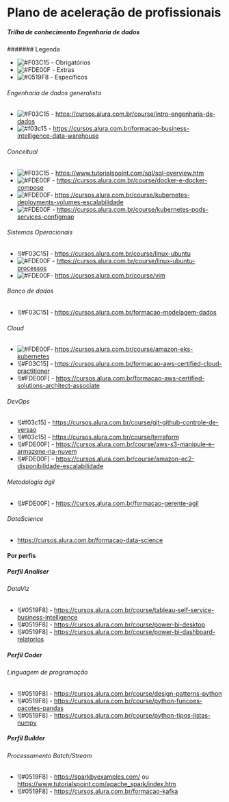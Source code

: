 # Plano de aceleração de profissionais
##### Trilha de conhecimento Engenharia de dados

####### Legenda
- ![#F03C15](https://via.placeholder.com/8/f03c15/000000?text=+) - Obrigatórios
- ![#FDE00F](https://via.placeholder.com/8/fde00f/000000?text=+) - Extras
- ![#0519F8](https://via.placeholder.com/8/1519F8/000000?text=+) - Específicos


###### Engenharia de dados generalista
- ![#F03C15](https://via.placeholder.com/8/f03c15/000000?text=+) - https://cursos.alura.com.br/course/intro-engenharia-de-dados
- ![#f03c15](https://via.placeholder.com/8/f03c15/000000?text=+) - https://cursos.alura.com.br/formacao-business-intelligence-data-warehouse

###### Conceitual
- ![#F03C15](https://via.placeholder.com/8/f03c15/000000?text=+) - https://www.tutorialspoint.com/sql/sql-overview.htm
- ![#FDE00F](https://via.placeholder.com/8/fde00f/000000?text=+) - https://cursos.alura.com.br/course/docker-e-docker-compose
- ![#FDE00F](https://via.placeholder.com/8/fde00f/000000?text=+)- https://cursos.alura.com.br/course/kubernetes-deployments-volumes-escalabilidade
- ![#FDE00F](https://via.placeholder.com/8/fde00f/000000?text=+) - https://cursos.alura.com.br/course/kubernetes-pods-services-configmap

###### Sistemas Operacionais
- ![#F03C15] - https://cursos.alura.com.br/course/linux-ubuntu
- ![#FDE00F](https://via.placeholder.com/8/fde00f/000000?text=+) - https://cursos.alura.com.br/course/linux-ubuntu-processos
- ![#FDE00F](https://via.placeholder.com/8/fde00f/000000?text=+)- https://cursos.alura.com.br/course/vim

###### Banco de dados
- ![#F03C15] - https://cursos.alura.com.br/formacao-modelagem-dados

###### Cloud
- ![#FDE00F](https://via.placeholder.com/8/fde00f/000000?text=+)- https://cursos.alura.com.br/course/amazon-eks-kubernetes
- ![#F03C15] - https://cursos.alura.com.br/formacao-aws-certified-cloud-practitioner
- ![#FDE00F] - https://cursos.alura.com.br/formacao-aws-certified-solutions-architect-associate

###### DevOps
- ![#f03c15] - https://cursos.alura.com.br/course/git-github-controle-de-versao
- ![#f03c15] - https://cursos.alura.com.br/course/terraform
- ![#FDE00F] - https://cursos.alura.com.br/course/aws-s3-manipule-e-armazene-na-nuvem
- ![#FDE00F] - https://cursos.alura.com.br/course/amazon-ec2-disponibilidade-escalabilidade

###### Metodologia ágil
- ![#FDE00F] - https://cursos.alura.com.br/formacao-gerente-agil

###### DataScience
- https://cursos.alura.com.br/formacao-data-science

#### Por perfis

##### Perfil Analiser

###### DataViz
- ![#0519F8] - https://cursos.alura.com.br/course/tableau-self-service-business-intelligence
- ![#0519F8] - https://cursos.alura.com.br/course/power-bi-desktop
- ![#0519F8] - https://cursos.alura.com.br/course/power-bi-dashboard-relatorios


##### Perfil Coder

###### Linguagem de programação
- ![#0519F8] - https://cursos.alura.com.br/course/design-patterns-python
- ![#0519F8] - https://cursos.alura.com.br/course/python-funcoes-pacotes-pandas
- ![#0519F8] - https://cursos.alura.com.br/course/python-tipos-listas-numpy


##### Perfil Builder

###### Processamento Batch/Stream
- ![#0519F8] - https://sparkbyexamples.com/ ou https://www.tutorialspoint.com/apache_spark/index.htm
- ![#0519F8] - https://cursos.alura.com.br/formacao-kafka
